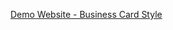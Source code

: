 
<!--

### Hi there 👋

Here are some ideas to get you started:

- 🔭 I’m currently working on ...
- 🌱 I’m currently learning ...
- 👯 I’m looking to collaborate on ...
- 🤔 I’m looking for help with ...
- 💬 Ask me about ...
- 📫 How to reach me: ...
- 😄 Pronouns: ...
- ⚡ Fun fact: ...



![](https://user-images.githubusercontent.com/30020234/107130403-1c5cde80-689b-11eb-8b1f-a609ea503f4d.mov)

-->



[Demo Website - Business Card Style](https://elb5465.github.io)

